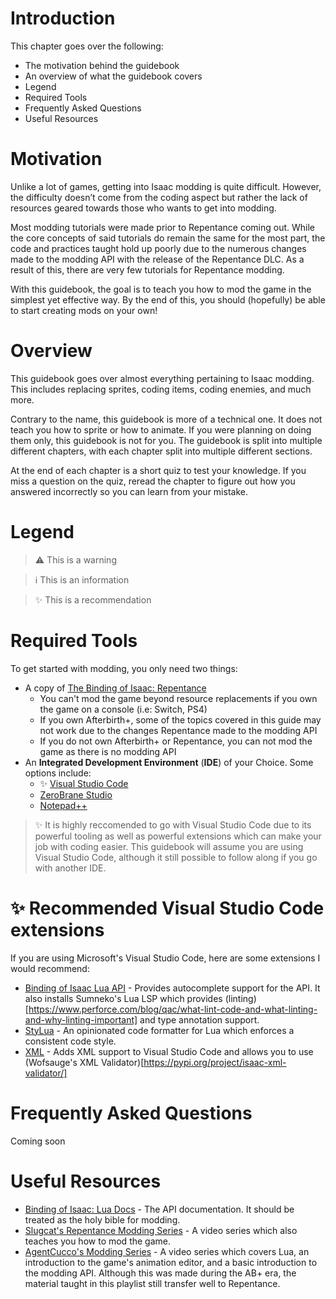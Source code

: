 # Introduction

This chapter goes over the following:

* The motivation behind the guidebook 
* An overview of what the guidebook covers
* Legend
* Required Tools
* Frequently Asked Questions
* Useful Resources

# Motivation

Unlike a lot of games, getting into Isaac modding is quite difficult. However, the difficulty doesn’t come from the coding aspect but rather the lack of resources geared towards those who wants to get into modding.

Most modding tutorials were made prior to Repentance coming out. While the core concepts of said tutorials do remain the same for the most part, the code and practices taught hold up poorly due to the numerous changes made to the modding API with the release of the Repentance DLC. As a result of this, there are very few tutorials for Repentance modding. 

With this guidebook, the goal is to teach you how to mod the game in the simplest yet effective way. By the end of this, you should (hopefully) be able to start creating mods on your own!

# Overview

This guidebook goes over almost everything pertaining to Isaac modding. This includes replacing sprites, coding items, coding enemies, and much more.

Contrary to the name, this guidebook is more of a technical one. It does not teach you how to sprite or how to animate. If you were planning on doing them only, this guidebook is not for you. The guidebook is split into multiple different chapters, with each chapter split into multiple different sections.

At the end of each chapter is a short quiz to test your knowledge. If you miss a question on the quiz, reread the chapter to figure out how you answered incorrectly so you can learn from your mistake.

# Legend

> ⚠️ This is a warning

> ℹ️ This is an information

> ✨ This is a recommendation

# Required Tools

To get started with modding, you only need two things:

* A copy of [The Binding of Isaac: Repentance](https://store.steampowered.com/app/1426300/The_Binding_of_Isaac_Repentance/)
   * You can't mod the game beyond resource replacements if you own the game on a console (i.e: Switch, PS4) 
   * If you own Afterbirth+, some of the topics covered in this guide may not work due to the changes Repentance made to the modding API
   * If you do not own Afterbirth+ or Repentance, you can not mod the game as there is no modding API 
* An **Integrated Development Environment** (**IDE**) of your Choice. Some options include:
   * ✨ [Visual Studio Code](https://code.visualstudio.com/)
   * [ZeroBrane Studio](https://studio.zerobrane.com/)
   * [Notepad++](https://notepad-plus-plus.org/downloads/)

> ✨ It is highly reccomended to go with Visual Studio Code due to its powerful tooling as well as powerful extensions which can make your job with coding easier. This guidebook will assume you are using Visual Studio Code, although it still possible to follow along if you go with another IDE.

# ✨ Recommended Visual Studio Code extensions

If you are using Microsoft's Visual Studio Code, here are some extensions I would recommend:

* [Binding of Isaac Lua API](https://marketplace.visualstudio.com/items?itemName=Filloax.isaac-lua-api-vscode) - Provides autocomplete support for the API. It also installs Sumneko's Lua LSP which provides (linting)[https://www.perforce.com/blog/qac/what-lint-code-and-what-linting-and-why-linting-important] and type annotation support.
* [StyLua](https://marketplace.visualstudio.com/items?itemName=JohnnyMorganz.stylua) - An opinionated code formatter for Lua which enforces a consistent code style.
* [XML](https://marketplace.visualstudio.com/items?itemName=redhat.vscode-xml) - Adds XML support to Visual Studio Code and allows you to use (Wofsauge's XML Validator)[https://pypi.org/project/isaac-xml-validator/]

# Frequently Asked Questions

Coming soon

# Useful Resources

* [Binding of Isaac: Lua Docs](https://wofsauge.github.io/IsaacDocs/rep/) - The API documentation. It should be treated as the holy bible for modding.
* [Slugcat's Repentance Modding Series](https://www.youtube.com/watch?v=rukHB48olG8&list=PLkIbky8_pFUpqAF9l7dh_YsEV-zpJ4q50) - A video series which also teaches you how to mod the game.
* [AgentCucco's Modding Series](https://www.youtube.com/playlist?list=PLUYzSIp7NO8cEer2FmtxSXlXoMFirvYDN) - A video series which covers Lua, an introduction to the game's animation editor, and a basic introduction to the modding API. Although this was made during the AB+ era, the material taught in this playlist still transfer well to Repentance.


